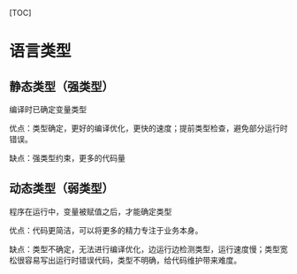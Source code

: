 [TOC]

# 语言类型

## 静态类型（强类型）

编译时已确定变量类型

优点：类型确定，更好的编译优化，更快的速度；提前类型检查，避免部分运行时错误。

缺点：强类型约束，更多的代码量

## 动态类型（弱类型）

程序在运行中，变量被赋值之后，才能确定类型

优点：代码更简洁，可以将更多的精力专注于业务本身。

缺点：类型不确定，无法进行编译优化，边运行边检测类型，运行速度慢；类型宽松很容易写出运行时错误代码，类型不明确，给代码维护带来难度。